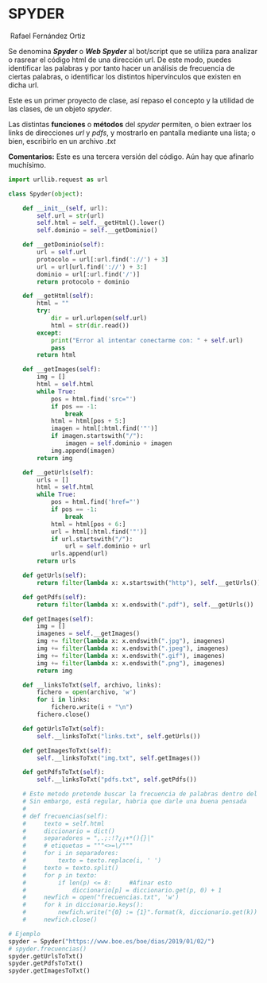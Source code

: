 # SPYDER

​																		Rafael Fernández Ortiz

Se denomina ***Spyder*** o ***Web Spyder*** al bot/script que se utiliza para analizar o rasrear el código html de una dirección url. De este modo, puedes identificar las palabras y por tanto hacer un análisis de frecuencia de ciertas palabras, o identificar los distintos hipervínculos que existen en dicha url.

Este es un primer proyecto de clase, así repaso el concepto y la utilidad de las clases, de un objeto *spyder*.

Las distintas **funciones** o **métodos** del *spyder* permiten, o bien extraer los links de direcciones *url* y *pdfs*, y mostrarlo en pantalla mediante una lista; o bien, escribirlo en un archivo *.txt*

**Comentarios:** Este es una tercera versión del código. Aún hay que afinarlo muchísimo.

```python
import urllib.request as url

class Spyder(object):

    def __init__(self, url):
        self.url = str(url)
        self.html = self.__getHtml().lower()
        self.dominio = self.__getDominio()

    def __getDominio(self):
        url = self.url
        protocolo = url[:url.find('://') + 3]
        url = url[url.find('://') + 3:]
        dominio = url[:url.find('/')]
        return protocolo + dominio

    def __getHtml(self):
        html = ""
        try:
            dir = url.urlopen(self.url)
            html = str(dir.read())
        except:
            print("Error al intentar conectarme con: " + self.url)
            pass
        return html

    def __getImages(self):
        img = []
        html = self.html
        while True:
            pos = html.find('src="')
            if pos == -1:
                break
            html = html[pos + 5:]
            imagen = html[:html.find('"')]
            if imagen.startswith("/"):
                imagen = self.dominio + imagen
            img.append(imagen)
        return img

    def __getUrls(self):
        urls = []
        html = self.html
        while True:
            pos = html.find('href="')
            if pos == -1:
                break
            html = html[pos + 6:]
            url = html[:html.find('"')]
            if url.startswith("/"):
                url = self.dominio + url
            urls.append(url)
        return urls

    def getUrls(self):
        return filter(lambda x: x.startswith("http"), self.__getUrls())

    def getPdfs(self):
        return filter(lambda x: x.endswith(".pdf"), self.__getUrls())

    def getImages(self):
        img = []
        imagenes = self.__getImages()
        img += filter(lambda x: x.endswith(".jpg"), imagenes)
        img += filter(lambda x: x.endswith(".jpeg"), imagenes)
        img += filter(lambda x: x.endswith(".gif"), imagenes)
        img += filter(lambda x: x.endswith(".png"), imagenes)
        return img

    def __linksToTxt(self, archivo, links):
        fichero = open(archivo, 'w')
        for i in links:
            fichero.write(i + "\n")
        fichero.close()

    def getUrlsToTxt(self):
        self.__linksToTxt("links.txt", self.getUrls())

    def getImagesToTxt(self):
        self.__linksToTxt("img.txt", self.getImages())

    def getPdfsToTxt(self):
        self.__linksToTxt("pdfs.txt", self.getPdfs())

    # Este metodo pretende buscar la frecuencia de palabras dentro del contenido de la pagina web
    # Sin embargo, está regular, habria que darle una buena pensada
    #
    # def frecuencias(self):
    #     texto = self.html
    #     diccionario = dict()
    #     separadores = ",.;:!?¿¡+*(){}|"
    #     # etiquetas = """<>=\/"""
    #     for i in separadores:
    #         texto = texto.replace(i, ' ')
    #     texto = texto.split()
    #     for p in texto:
    #         if len(p) <= 8:     #Afinar esto
    #             diccionario[p] = diccionario.get(p, 0) + 1
    #     newfich = open("frecuencias.txt", 'w')
    #     for k in diccionario.keys():
    #         newfich.write("{0} := {1}".format(k, diccionario.get(k)) + '\n')
    #     newfich.close()

# Ejemplo
spyder = Spyder("https://www.boe.es/boe/dias/2019/01/02/")
# spyder.frecuencias()
spyder.getUrlsToTxt()
spyder.getPdfsToTxt()
spyder.getImagesToTxt()

```

